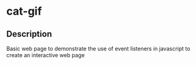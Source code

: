 # cat-gif
## Description 
Basic web page to demonstrate the use of event listeners in javascript to create an interactive web page
